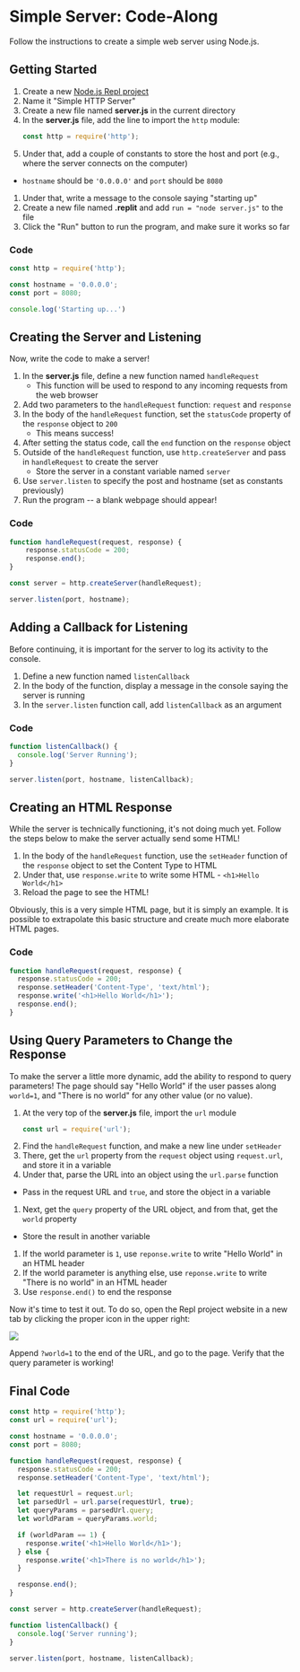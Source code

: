 # Simple Server: Code-Along
Follow the instructions to create a simple web server using Node.js.

## Getting Started
1. Create a new [Node.js Repl project](https://repl.it/new/nodejs)
1. Name it "Simple HTTP Server"
1. Create a new file named **server.js** in the current directory
1. In the **server.js** file, add the line to import the `http` module:
    ```js
    const http = require('http');
    ```
1. Under that, add a couple of constants to store the host and port (e.g., where the server connects on the computer)
  - `hostname` should be `'0.0.0.0'` and `port` should be `8080`
1. Under that, write a message to the console saying "starting up"
1. Create a new file named **.replit** and add `run = "node server.js"` to the file
1. Click the "Run" button to run the program, and make sure it works so far

### Code
```js
const http = require('http');

const hostname = '0.0.0.0';
const port = 8080;

console.log('Starting up...')
```

## Creating the Server and Listening
Now, write the code to make a server!

1. In the **server.js** file, define a new function named `handleRequest`
    - This function will be used to respond to any incoming requests from the web browser
1. Add two parameters to the `handleRequest` function: `request` and `response`
1. In the body of the `handleRequest` function, set the `statusCode` property of the `response` object to `200`
    - This means success!
1. After setting the status code, call the `end` function on the `response` object
1. Outside of the `handleRequest` function, use `http.createServer` and pass in `handleRequest` to create the server
    - Store the server in a constant variable named `server`
1. Use `server.listen` to specify the post and hostname (set as constants previously)
1. Run the program -- a blank webpage should appear!

### Code
```js
function handleRequest(request, response) {
    response.statusCode = 200;
    response.end();
}

const server = http.createServer(handleRequest);

server.listen(port, hostname);
```

## Adding a Callback for Listening
Before continuing, it is important for the server to log its activity to the console.

1. Define a new function named `listenCallback`
1. In the body of the function, display a message in the console saying the server is running
1. In the `server.listen` function call, add `listenCallback` as an argument

### Code
```js
function listenCallback() {
  console.log('Server Running');
}

server.listen(port, hostname, listenCallback);
```

## Creating an HTML Response
While the server is technically functioning, it's not doing much yet. Follow the steps below to make the server actually send some HTML!

1. In the body of the `handleRequest` function, use the `setHeader` function of the `response` object to set the Content Type to HTML
1. Under that, use `response.write` to write some HTML - `<h1>Hello World</h1>`
1. Reload the page to see the HTML!

Obviously, this is a very simple HTML page, but it is simply an example. It is possible to extrapolate this basic structure and create much more elaborate HTML pages.

### Code
```js
function handleRequest(request, response) {
  response.statusCode = 200;
  response.setHeader('Content-Type', 'text/html');
  response.write('<h1>Hello World</h1>');
  response.end();
}
```

## Using Query Parameters to Change the Response
To make the server a little more dynamic, add the ability to respond to query parameters! The page should say "Hello World" if the user passes along `world=1`, and "There is no world" for any other value (or no value).

1. At the very top of the **server.js** file, import the `url` module
    ```js
    const url = require('url');
    ```
1. Find the `handleRequest` function, and make a new line under `setHeader`
1. There, get the `url` property from the `request` object using `request.url`, and store it in a variable
1. Under that, parse the URL into an object using the `url.parse` function
  - Pass in the request URL and `true`, and store the object in a variable
1. Next, get the `query` property of the URL object, and from that, get the `world` property
  - Store the result in another variable
1. If the world parameter is `1`, use `reponse.write` to write "Hello World" in an HTML header
1. If the world parameter is anything else, use `reponse.write` to write "There is no world" in an HTML header
1. Use `response.end()` to end the response

Now it's time to test it out. To do so, open the Repl project website in a new tab by clicking the proper icon in the upper right:

![](https://i.imgur.com/iFF5Ocl.png)

Append `?world=1` to the end of the URL, and go to the page. Verify that the query parameter is working!

## Final Code
```js
const http = require('http');
const url = require('url');

const hostname = '0.0.0.0';
const port = 8080;

function handleRequest(request, response) {
  response.statusCode = 200;
  response.setHeader('Content-Type', 'text/html');

  let requestUrl = request.url;
  let parsedUrl = url.parse(requestUrl, true);
  let queryParams = parsedUrl.query;
  let worldParam = queryParams.world;

  if (worldParam == 1) {
    response.write('<h1>Hello World</h1>');
  } else {
    response.write('<h1>There is no world</h1>');
  }

  response.end();
}

const server = http.createServer(handleRequest);

function listenCallback() {
  console.log('Server running');
}

server.listen(port, hostname, listenCallback);
```